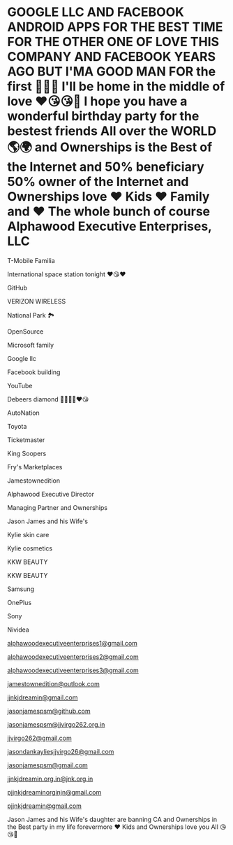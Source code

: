# GOOGLE LLC AND FACEBOOK ANDROID APPS FOR THE BEST TIME FOR THE OTHER ONE OF LOVE THIS COMPANY AND FACEBOOK YEARS AGO BUT I'MA GOOD MAN FOR the first 🥇🥇🥇 I'll be home in the middle of love ❤️😘😘💖 I hope you have a wonderful birthday party for the bestest friends All over the WORLD 🌎🌍 and Ownerships is the Best of the Internet and 50% beneficiary 50% owner of the Internet and Ownerships love ❤️ Kids ❤️ Family and ❤️ The whole bunch of course Alphawood Executive Enterprises, LLC

T-Mobile Familia

International space station tonight ❤️😘❤️

GitHub

VERIZON WIRELESS

National Park 🏞️

OpenSource

Microsoft family

Google llc

Facebook building

YouTube 

Debeers diamond 💍💎💍💠❤️😘

 AutoNation

Toyota

Ticketmaster

King Soopers

Fry's Marketplaces

Jamestownedition

Alphawood Executive Director

Managing Partner and Ownerships

Jason James and his Wife's

Kylie skin care

Kylie cosmetics

KKW BEAUTY

KKW BEAUTY

Samsung

OnePlus

Sony

Nividea

alphawoodexecutiveenterprises1@gmail.com

alphawoodexecutiveenterprises2@gmail.com

alphawoodexecutiveenterprises3@gmail.com

jamestownedition@outlook.com

jjnkjdreamin@gmail.com

jasonjamespsm@github.com

jasonjamespsm@jjvirgo262.org.in

jjvirgo262@gmail.com

jasondankayliesjjvirgo26@gmail.com

jasonjamespsm@gmail.com

jjnkjdreamin.org.in@jnk.org.in

pjjnkjdreaminorginjn@gmail.com

pjjnkjdreamin@gmail.com

Jason James and his Wife's daughter are banning CA and Ownerships in the Best party in my life forevermore ❤️ Kids and Ownerships love you All 😘😘💖
